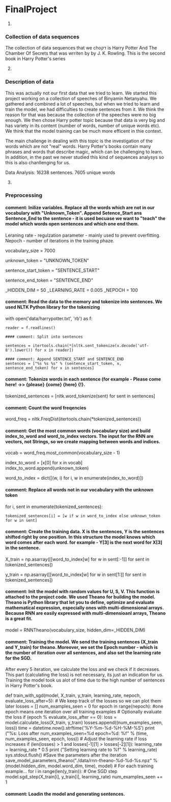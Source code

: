 # FinalProject

1.  

### Collection of data sequences

The collection of data sequences that we choדק is Harry Potter And The Chamber Of Secrets that was wrriten by by J. K. Rowling. This is the second book in Harry Potter's series

2.

### Description of data

This was actually not our first data that we tried to learn. We started this project working on a collection of speeches of Binyamin Netanyahu. We gathered and combined a lot of speeches, but when we tried to learn and train the model, we had difficulties to create sentences from it. We think the reason for that was because the collection of the speeches were no big enough. 
We then chose Harry potter topic because that data is very big and has variety in its content (number of words, number of unique words etc). We think that the model training can be much more efficent in thie context. 

The main challenge in dealing with this topic is the investigation of the words which are not "real" words. Harry Potter's books contain many phrases and words that describe magic, which can be challenging to learn.
In addition, in the past we never studied this kind of sequences analysys so this is also chanllenging for us. 

Data Analysis:
16238 sentences.
7605 unique words

3.

### Preprocessing

#### comment: Inilize variables. Replace all the words which are not in our vocabulary with "Unknown_Token". Append Setence_Start ans Sentence_End to the sentence - it is used becuase we want to "teach" the model which words open sentences and which one end them.
Leraning rate - regulzation parameter - mainly used to prevent overfitting.
Nepoch - number of iterations in the training phaze. 

vocabulary_size = 7000

unknown_token = "UNKNOWN_TOKEN"

sentence_start_token = "SENTENCE_START"

sentence_end_token = "SENTENCE_END"

_HIDDEN_DIM = 50
_LEARNING_RATE = 0.005
_NEPOCH = 100




#### comment: Read the data to the memory and tokenize into sentences. We used NLTK Python library for the tokenizing
with open('data/harrypotter.txt', 'rb') as f:

    reader = f.readlines()

    #### comment: Split into sentences

    sentences = itertools.chain(*[nltk.sent_tokenize(x.decode('utf-8').lower()) for x in reader])

    #### comment: Append SENTENCE_START and SENTENCE_END
    sentences = ["%s %s %s" % (sentence_start_token, x, sentence_end_token) for x in sentences]


#### comment: Tokenize words in each sentence (for example - Please come here! ->> {please} {come} {here} {!}. 
tokenized_sentences = [nltk.word_tokenize(sent) for sent in sentences]



#### comment: Count the word freqencies
word_freq = nltk.FreqDist(itertools.chain(*tokenized_sentences))





#### comment: Get the most common words (vocabulary size) and build index_to_word and word_to_index vectors. The input for the RNN are vectors, not Strings, so we create mapping between words and indices. 

vocab = word_freq.most_common(vocabulary_size - 1)

index_to_word = [x[0] for x in vocab]
index_to_word.append(unknown_token)

word_to_index = dict([(w, i) for i, w in enumerate(index_to_word)])



#### comment: Replace all words not in our vocabulary with the unknown token
for i, sent in enumerate(tokenized_sentences):

    tokenized_sentences[i] = [w if w in word_to_index else unknown_token for w in sent]

#### comment: Create the training data. X is the sentences, Y is the sentences shifted right by one position. In this structure the model knows which word comes after each word. for example - Y[3] is the next word for X[3] in the sentence. 
X_train = np.asarray([[word_to_index[w] for w in sent[:-1]] for sent in tokenized_sentences])

y_train = np.asarray([[word_to_index[w] for w in sent[1:]] for sent in tokenized_sentences])

#### comment: Init the model with random values for U, S, V. This function is attached to the project code. We used Theano for building the model. Theano is Python library that let you to define, optimize and evaluate mathematical expression, especially ones with multi-dimensional arrays. Because RNN are easily expressed with multi-dimensioanl arrays, Theano is a great fit. 


model = RNNTheano(vocabulary_size, hidden_dim=_HIDDEN_DIM)

#### comment: Training the model. We send the training sentences (X_train and Y_train) for theano. Moreover, we set the Epoch number - which is the number of iteration over all sentences, and also set the learning rate for the SGD. 
After every 5 iteration, we calculate the loss and we check if it decreases. This part (calculating the loss) is not necessary, its just an indication for us. 
Training the model took us alot of time due to the high number of sentences in Harry Potter's book. 



def train_with_sgd(model, X_train, y_train, learning_rate, nepoch, evaluate_loss_after=5):
    # We keep track of the losses so we can plot them later
    losses = []
    num_examples_seen = 0
    for epoch in range(nepoch): #one epoch means one iteration over all training examples
        # Optionally evaluate the loss
        if (epoch % evaluate_loss_after == 0):
            loss = model.calculate_loss(X_train, y_train)
            losses.append((num_examples_seen, loss))
            time = datetime.now().strftime('%Y-%m-%d-%H-%M-%S')
            print ("%s: Loss after num_examples_seen=%d epoch=%d: %f" % (time, num_examples_seen, epoch, loss))
            # Adjust the learning rate if loss increases
            if (len(losses) > 1 and losses[-1][1] > losses[-2][1]):
                learning_rate = learning_rate * 0.5
                print ("Setting learning rate to %f" % learning_rate)
            sys.stdout.flush()
            #Save the parameters after the iteration
            save_model_parameters_theano("./data/rnn-theano-%d-%d-%s.npz" % (model.hidden_dim, model.word_dim, time),
                                         model)
        # For each training example...
        for i in range(len(y_train)):
            # One SGD step
            model.sgd_step(X_train[i], y_train[i], learning_rate)
            num_examples_seen += 1



#### comment: Loadin the model and generating sentences. 


